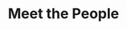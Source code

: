 ---
layout: people
order: 10
title: Meet the People
name: "Cinlong Huang"
position: "Research Assistant"
current: true
headshot: "cinlong.jpeg"
twitter: ""
bio: "I am currently a research assistant working in the Qiu Lab. I received my Bachelor's degree in Molecular and Cell 
    Biology at UC Berkeley. There, I performed research on in-vivo visualizations of ocular lymphatics in murine 
    models and molecular mechanisms behind vessel formation. I also worked at the Los Alamos National Lab to develop 
    a neuromuscular junction model using iPSCs. I'm interested in morphogenesis and learning how to leverage machine 
    learning and multi-omic approaches. Outside of the lab, I enjoy drawing and listening to a broad spectrum of music."
---